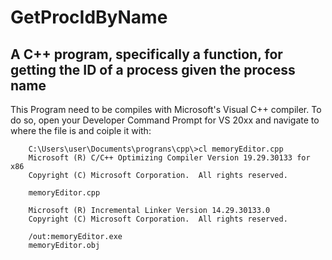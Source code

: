 # GetProcIdByName
A C++ program, specifically a function, for getting the ID of a process given the process name
----

This Program need to be compiles with Microsoft's Visual C++ compiler.  To do so, open your Developer Command Prompt for VS 20xx and navigate to where the file is and coiple it with:

        C:\Users\user\Documents\prograns\cpp\>cl memoryEditor.cpp
        Microsoft (R) C/C++ Optimizing Compiler Version 19.29.30133 for x86
        Copyright (C) Microsoft Corporation.  All rights reserved.

        memoryEditor.cpp

        Microsoft (R) Incremental Linker Version 14.29.30133.0
        Copyright (C) Microsoft Corporation.  All rights reserved.

        /out:memoryEditor.exe
        memoryEditor.obj

